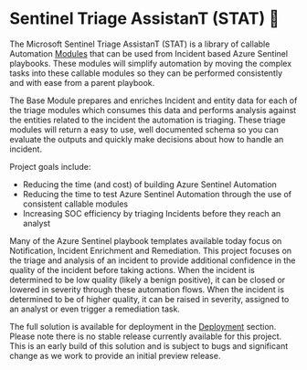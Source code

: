 # Sentinel Triage AssistanT (STAT) :hospital:

The Microsoft Sentinel Triage AssistanT (STAT) is a library of callable Automation [Modules](/Modules/readme.md) that can be used from Incident based Azure Sentinel playbooks.  These modules will simplify automation by moving the complex tasks into these callable modules so they can be performed consistently and with ease from a parent playbook.

The Base Module prepares and enriches Incident and entity data for each of the triage modules which consumes this data and performs analysis against the entities related to the incident the automation is triaging.  These triage modules will return a easy to use, well documented schema so you can evaluate the outputs and quickly make decisions about how to handle an incident.

Project goals include:

* Reducing the time (and cost) of building Azure Sentinel Automation
* Reducing the time to test Azure Sentinel Automation through the use of consistent callable modules
* Increasing SOC efficiency by triaging Incidents before they reach an analyst

Many of the Azure Sentinel playbook templates available today focus on Notification, Incident Enrichment and Remediation.  This project focuses on the triage and analysis of an incident to provide additional confidence in the quality of the incident before taking actions.  When the incident is determined to be low quality (likely a benign positive), it can be closed or lowered in severity through these automation flows.  When the incident is determined to be of higher quality, it can be raised in severity, assigned to an analyst or even trigger a remediation task.

The full solution is available for deployment in the [Deployment](/Deploy/readme.md) section.  Please note there is no stable release currently available for this project.  This is an early build of this solution and is subject to bugs and significant change as we work to provide an initial preview release.
